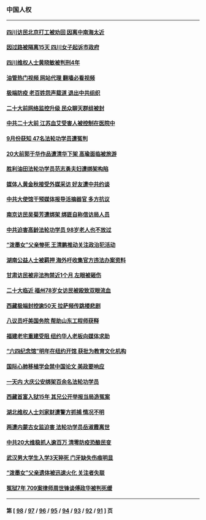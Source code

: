 ### 中国人权
---
#### [四川访民北京打工被劝回 因离中南海太近](../../pages/ncid278/n13841006.md?10080445) 
#### [因过路被隔离15天 四川女子起诉市政府](../../pages/ncid278/n13840759.md?10080445) 
#### [四川维权人士黄晓敏被判刑4年](../../pages/ncid278/n13840478.md?10080445) 
#### [油管热门视频 网站代理 翻墙必看视频](http://209.222.30.114:81/youtube.html?10080445)
#### [极端防疫 老百姓怨声载道 退出中共组织](../../pages/ncid278/n13840058.md?10080445) 
#### [二十大前网络监控升级 民众聊天群组被封](../../pages/ncid278/n13840014.md?10080445) 
#### [中共二十大前 江苏血艾受害人被控制在医院中](../../pages/ncid278/n13839901.md?10080445) 
#### [9月份获知 47名法轮功学员遭冤判](../../pages/ncid278/n13839495.md?10080445) 
#### [20大前郭于华作品遭清华下架 高瑜面临被旅游](../../pages/ncid278/n13839338.md?10080445) 
#### [胜利油田法轮功学员范志勇夫妇遭绑架构陷](../../pages/ncid278/n13838044.md?10080445) 
#### [媒体人黄金秋接受外媒采访 好友遭中共约谈](../../pages/ncid278/n13838646.md?10080445) 
#### [中共大使馆干预媒体报导活摘器官 多方抗议](../../pages/ncid278/n13838214.md?10080445) 
#### [南京访民吴菊芳遭绑架 绑匪自称信访局人员](../../pages/ncid278/n13837827.md?10080445) 
#### [中共迫害高龄法轮功学员 98岁老人也不放过](../../pages/ncid278/n13836765.md?10080445) 
#### [“泼墨女”父亲惨死 王清鹏推动关注政治犯活动](../../pages/ncid278/n13837018.md?10080445) 
#### [湖南公益人士被羁押 海外吁收集官方违法办案资料](../../pages/ncid278/n13837108.md?10080445) 
#### [甘肃访民被非法拘禁近1个月 左眼被砸伤](../../pages/ncid278/n13836810.md?10080445) 
#### [二十大临近 福州78岁女访民被殴致双眼流血](../../pages/ncid278/n13836711.md?10080445) 
#### [西藏极端封控逾50天 拉萨频传跳楼悲剧](../../pages/ncid278/n13836551.md?10080445) 
#### [八议员吁美国务院 帮助山东工程师获释](../../pages/ncid278/n13836379.md?10080445) 
#### [福建老宅重建受阻 纽约华人老板向媒体求助](../../pages/ncid278/n13835942.md?10080445) 
#### [“六四纪念馆”明年在纽约开馆 获批为教育文化机构](../../pages/ncid278/n13835932.md?10080445) 
#### [国际心肺移植学会禁中国论文 美政要响应](../../pages/ncid278/n13835695.md?10080445) 
#### [一天内 大庆公安绑架百余名法轮功学员](../../pages/ncid278/n13835359.md?10080445) 
#### [西藏首富入狱15年 其兄公开举报当局造冤案](../../pages/ncid278/n13835530.md?10080445) 
#### [湖北维权人士刘家财遭警方抓捕 情况不明](../../pages/ncid278/n13835630.md?10080445) 
#### [两遭内蒙古女监迫害 法轮功学员岳淑霞离世](../../pages/ncid278/n13834576.md?10080445) 
#### [中共20大维稳抓人逾百万 清零防疫恐酿民变](../../pages/ncid278/n13834610.md?10080445) 
#### [武汉男大学生入学3天猝死 门牙缺失伤痕明显](../../pages/ncid278/n13834441.md?10080445) 
#### [“泼墨女”父亲遗体被迅速火化 关注者失联](../../pages/ncid278/n13834141.md?10080445) 
#### [冤狱7年 709案律师周世锋谈傅政华被判死缓](../../pages/ncid278/n13834019.md?10080445) 

---
#### 第 [ [98](./98.md?10080445) / [97](./97.md?10080445) / [96](./96.md?10080445) / [95](./95.md?10080445) / [94](./94.md?10080445) / [93](./93.md?10080445) / [92](./92.md?10080445) / [91](./91.md?10080445) ] 页
